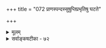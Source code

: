 +++
title = "072 प्राणस्पन्दस्सुषुप्तिप्रभृतिषु घटते"

+++
<details><summary>मूलम्</summary>

प्राणस्पन्दस्सुषुप्तिप्रभृतिषु घटते तादृशादृष्टमात्रात् यत्त्वं यत्ने निदानं वदसि भव(तु)ति तल्लाघवात् प्राणवृत्तौ ।  
धीवृत्तिश्चैव यत्नः स्थित इति स कथं काष्ठकल्पे सुषुप्ते नो चेद् बाह्यानलादेर्ज्वलनमपि ततः कल्प्यतां न त्वदृष्टात् ॥ ७२ ॥
</details>

<details><summary>सर्वाङ्कषटीका - ७२</summary>

जीवनयोनियत्न इति कश्चिदुच्यते वैशेषिकैः । अदृष्टेनायमन्यथासिद्ध इत्याह- प्राणस्पन्देत्यादि । **सुषुप्तिप्रभृतिषु** = सुषुप्त्याद्यवस्थासु प्राणस्पन्दः - प्राणसञ्चारः **तादृशादृष्टमात्रात्** = जीवनादृष्टविशेषादेव **घटते** = युज्यते । **यत्ने** = जीवनयोनियत्त्रे **यत्** = यादृशमदृष्टविशेषम् **निदानम्** = कारणम् त्वम् वदसि, **तत्** =तदेवादृष्टम् **प्राणवृत्तौ** = प्राणव्यापारे निदानं भवतु, **लाघवात्** = 'तद्धेतोरेव तद्धेतुत्वे' इत्यादिन्यायेना- तिरिक्ताकल्पनेन लाघवसद्भावात् । किञ्च - **यत्नश्च** = यत्नाख्यो गुणः **धीवृत्तिरेव** = बुद्धेरेवावस्थाविशेष इति **स्थिते** = इत्यनुपदमेव स्थापिते **सः** = यत्नविशेषः **काष्ठकल्पे** = बुद्धिशून्ये सुषुप्ते पुरुषे कथं भवेत् ? नो **चेत्** = एवमनङ्गीकारे **बाह्यानलादेः** = लोके अग्न्यादेः ज्वलनमपि **ततः** = तदनुगुणयत्नादेव कल्प्यताम्, **अदृष्टात्** =अदृष्टविशेषात् न तु कल्प्यताम् । क्रियायाः प्रयत्नाधीनत्वनियमात् प्राणस्पन्दनं प्रयत्नाधीनं चेत्, अग्नेर्ज्वलनस्यापि क्रियात्वात् तद्धेतुतया प्रयत्नः कल्प्यताम् । अग्नेरूर्ध्वज्वलनमदृष्टकारितमिति तेषां सिद्धान्तः । एवञ्च जीवनयोनियत्नोऽतिरिक्तो नास्त्येव ॥ ७२ ॥
</details>
